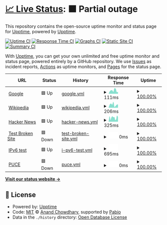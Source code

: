 # [📈 Live Status](https://demo.upptime.js.org): <!--live status--> **🟧 Partial outage**

This repository contains the open-source uptime monitor and status page for [Upptime](https://upptime.js.org), powered by [Upptime](https://github.com/upptime/upptime).

[![Uptime CI](https://github.com/fgmartinezt/repoUpptime/workflows/Uptime%20CI/badge.svg)](https://github.com/fgmartinezt/repoUpptime/actions?query=workflow%3A%22Uptime+CI%22)
[![Response Time CI](https://github.com/fgmartinezt/repoUpptime/workflows/Response%20Time%20CI/badge.svg)](https://github.com/fgmartinezt/repoUpptime/actions?query=workflow%3A%22Response+Time+CI%22)
[![Graphs CI](https://github.com/fgmartinezt/repoUpptime/workflows/Graphs%20CI/badge.svg)](https://github.com/fgmartinezt/repoUpptime/actions?query=workflow%3A%22Graphs+CI%22)
[![Static Site CI](https://github.com/fgmartinezt/repoUpptime/workflows/Static%20Site%20CI/badge.svg)](https://github.com/fgmartinezt/repoUpptime/actions?query=workflow%3A%22Static+Site+CI%22)
[![Summary CI](https://github.com/fgmartinezt/repoUpptime/workflows/Summary%20CI/badge.svg)](https://github.com/fgmartinezt/repoUpptime/actions?query=workflow%3A%22Summary+CI%22)

With [Upptime](https://upptime.js.org), you can get your own unlimited and free uptime monitor and status page, powered entirely by a GitHub repository. We use [Issues](https://github.com/upptime/upptime/issues) as incident reports, [Actions](https://github.com/fgmartinezt/repoUpptime/actions) as uptime monitors, and [Pages](https://demo.upptime.js.org) for the status page.

<!--start: status pages-->
<!-- This summary is generated by Upptime (https://github.com/upptime/upptime) -->
<!-- Do not edit this manually, your changes will be overwritten -->
<!-- prettier-ignore -->
| URL | Status | History | Response Time | Uptime |
| --- | ------ | ------- | ------------- | ------ |
| <img alt="" src="https://icons.duckduckgo.com/ip3/www.google.com.ico" height="13"> [Google](https://www.google.com) | 🟩 Up | [google.yml](https://github.com/Gabo19Mtz/repoUpptime/commits/HEAD/history/google.yml) | <details><summary><img alt="Response time graph" src="./graphs/google/response-time-week.png" height="20"> 111ms</summary><br><a href="https://fgmartinezt.github.io/repoUpptime/history/google"><img alt="Response time 111" src="https://img.shields.io/endpoint?url=https%3A%2F%2Fraw.githubusercontent.com%2FGabo19Mtz%2FrepoUpptime%2FHEAD%2Fapi%2Fgoogle%2Fresponse-time.json"></a><br><a href="https://fgmartinezt.github.io/repoUpptime/history/google"><img alt="24-hour response time 260" src="https://img.shields.io/endpoint?url=https%3A%2F%2Fraw.githubusercontent.com%2FGabo19Mtz%2FrepoUpptime%2FHEAD%2Fapi%2Fgoogle%2Fresponse-time-day.json"></a><br><a href="https://fgmartinezt.github.io/repoUpptime/history/google"><img alt="7-day response time 111" src="https://img.shields.io/endpoint?url=https%3A%2F%2Fraw.githubusercontent.com%2FGabo19Mtz%2FrepoUpptime%2FHEAD%2Fapi%2Fgoogle%2Fresponse-time-week.json"></a><br><a href="https://fgmartinezt.github.io/repoUpptime/history/google"><img alt="30-day response time 111" src="https://img.shields.io/endpoint?url=https%3A%2F%2Fraw.githubusercontent.com%2FGabo19Mtz%2FrepoUpptime%2FHEAD%2Fapi%2Fgoogle%2Fresponse-time-month.json"></a><br><a href="https://fgmartinezt.github.io/repoUpptime/history/google"><img alt="1-year response time 111" src="https://img.shields.io/endpoint?url=https%3A%2F%2Fraw.githubusercontent.com%2FGabo19Mtz%2FrepoUpptime%2FHEAD%2Fapi%2Fgoogle%2Fresponse-time-year.json"></a></details> | <details><summary><a href="https://fgmartinezt.github.io/repoUpptime/history/google">100.00%</a></summary><a href="https://fgmartinezt.github.io/repoUpptime/history/google"><img alt="All-time uptime 100.00%" src="https://img.shields.io/endpoint?url=https%3A%2F%2Fraw.githubusercontent.com%2FGabo19Mtz%2FrepoUpptime%2FHEAD%2Fapi%2Fgoogle%2Fuptime.json"></a><br><a href="https://fgmartinezt.github.io/repoUpptime/history/google"><img alt="24-hour uptime 100.00%" src="https://img.shields.io/endpoint?url=https%3A%2F%2Fraw.githubusercontent.com%2FGabo19Mtz%2FrepoUpptime%2FHEAD%2Fapi%2Fgoogle%2Fuptime-day.json"></a><br><a href="https://fgmartinezt.github.io/repoUpptime/history/google"><img alt="7-day uptime 100.00%" src="https://img.shields.io/endpoint?url=https%3A%2F%2Fraw.githubusercontent.com%2FGabo19Mtz%2FrepoUpptime%2FHEAD%2Fapi%2Fgoogle%2Fuptime-week.json"></a><br><a href="https://fgmartinezt.github.io/repoUpptime/history/google"><img alt="30-day uptime 100.00%" src="https://img.shields.io/endpoint?url=https%3A%2F%2Fraw.githubusercontent.com%2FGabo19Mtz%2FrepoUpptime%2FHEAD%2Fapi%2Fgoogle%2Fuptime-month.json"></a><br><a href="https://fgmartinezt.github.io/repoUpptime/history/google"><img alt="1-year uptime 100.00%" src="https://img.shields.io/endpoint?url=https%3A%2F%2Fraw.githubusercontent.com%2FGabo19Mtz%2FrepoUpptime%2FHEAD%2Fapi%2Fgoogle%2Fuptime-year.json"></a></details>
| <img alt="" src="https://icons.duckduckgo.com/ip3/en.wikipedia.org.ico" height="13"> [Wikipedia](https://en.wikipedia.org) | 🟩 Up | [wikipedia.yml](https://github.com/Gabo19Mtz/repoUpptime/commits/HEAD/history/wikipedia.yml) | <details><summary><img alt="Response time graph" src="./graphs/wikipedia/response-time-week.png" height="20"> 206ms</summary><br><a href="https://fgmartinezt.github.io/repoUpptime/history/wikipedia"><img alt="Response time 206" src="https://img.shields.io/endpoint?url=https%3A%2F%2Fraw.githubusercontent.com%2FGabo19Mtz%2FrepoUpptime%2FHEAD%2Fapi%2Fwikipedia%2Fresponse-time.json"></a><br><a href="https://fgmartinezt.github.io/repoUpptime/history/wikipedia"><img alt="24-hour response time 52" src="https://img.shields.io/endpoint?url=https%3A%2F%2Fraw.githubusercontent.com%2FGabo19Mtz%2FrepoUpptime%2FHEAD%2Fapi%2Fwikipedia%2Fresponse-time-day.json"></a><br><a href="https://fgmartinezt.github.io/repoUpptime/history/wikipedia"><img alt="7-day response time 206" src="https://img.shields.io/endpoint?url=https%3A%2F%2Fraw.githubusercontent.com%2FGabo19Mtz%2FrepoUpptime%2FHEAD%2Fapi%2Fwikipedia%2Fresponse-time-week.json"></a><br><a href="https://fgmartinezt.github.io/repoUpptime/history/wikipedia"><img alt="30-day response time 206" src="https://img.shields.io/endpoint?url=https%3A%2F%2Fraw.githubusercontent.com%2FGabo19Mtz%2FrepoUpptime%2FHEAD%2Fapi%2Fwikipedia%2Fresponse-time-month.json"></a><br><a href="https://fgmartinezt.github.io/repoUpptime/history/wikipedia"><img alt="1-year response time 206" src="https://img.shields.io/endpoint?url=https%3A%2F%2Fraw.githubusercontent.com%2FGabo19Mtz%2FrepoUpptime%2FHEAD%2Fapi%2Fwikipedia%2Fresponse-time-year.json"></a></details> | <details><summary><a href="https://fgmartinezt.github.io/repoUpptime/history/wikipedia">100.00%</a></summary><a href="https://fgmartinezt.github.io/repoUpptime/history/wikipedia"><img alt="All-time uptime 100.00%" src="https://img.shields.io/endpoint?url=https%3A%2F%2Fraw.githubusercontent.com%2FGabo19Mtz%2FrepoUpptime%2FHEAD%2Fapi%2Fwikipedia%2Fuptime.json"></a><br><a href="https://fgmartinezt.github.io/repoUpptime/history/wikipedia"><img alt="24-hour uptime 100.00%" src="https://img.shields.io/endpoint?url=https%3A%2F%2Fraw.githubusercontent.com%2FGabo19Mtz%2FrepoUpptime%2FHEAD%2Fapi%2Fwikipedia%2Fuptime-day.json"></a><br><a href="https://fgmartinezt.github.io/repoUpptime/history/wikipedia"><img alt="7-day uptime 100.00%" src="https://img.shields.io/endpoint?url=https%3A%2F%2Fraw.githubusercontent.com%2FGabo19Mtz%2FrepoUpptime%2FHEAD%2Fapi%2Fwikipedia%2Fuptime-week.json"></a><br><a href="https://fgmartinezt.github.io/repoUpptime/history/wikipedia"><img alt="30-day uptime 100.00%" src="https://img.shields.io/endpoint?url=https%3A%2F%2Fraw.githubusercontent.com%2FGabo19Mtz%2FrepoUpptime%2FHEAD%2Fapi%2Fwikipedia%2Fuptime-month.json"></a><br><a href="https://fgmartinezt.github.io/repoUpptime/history/wikipedia"><img alt="1-year uptime 100.00%" src="https://img.shields.io/endpoint?url=https%3A%2F%2Fraw.githubusercontent.com%2FGabo19Mtz%2FrepoUpptime%2FHEAD%2Fapi%2Fwikipedia%2Fuptime-year.json"></a></details>
| <img alt="" src="https://icons.duckduckgo.com/ip3/news.ycombinator.com.ico" height="13"> [Hacker News](https://news.ycombinator.com) | 🟩 Up | [hacker-news.yml](https://github.com/Gabo19Mtz/repoUpptime/commits/HEAD/history/hacker-news.yml) | <details><summary><img alt="Response time graph" src="./graphs/hacker-news/response-time-week.png" height="20"> 325ms</summary><br><a href="https://fgmartinezt.github.io/repoUpptime/history/hacker-news"><img alt="Response time 325" src="https://img.shields.io/endpoint?url=https%3A%2F%2Fraw.githubusercontent.com%2FGabo19Mtz%2FrepoUpptime%2FHEAD%2Fapi%2Fhacker-news%2Fresponse-time.json"></a><br><a href="https://fgmartinezt.github.io/repoUpptime/history/hacker-news"><img alt="24-hour response time 168" src="https://img.shields.io/endpoint?url=https%3A%2F%2Fraw.githubusercontent.com%2FGabo19Mtz%2FrepoUpptime%2FHEAD%2Fapi%2Fhacker-news%2Fresponse-time-day.json"></a><br><a href="https://fgmartinezt.github.io/repoUpptime/history/hacker-news"><img alt="7-day response time 325" src="https://img.shields.io/endpoint?url=https%3A%2F%2Fraw.githubusercontent.com%2FGabo19Mtz%2FrepoUpptime%2FHEAD%2Fapi%2Fhacker-news%2Fresponse-time-week.json"></a><br><a href="https://fgmartinezt.github.io/repoUpptime/history/hacker-news"><img alt="30-day response time 325" src="https://img.shields.io/endpoint?url=https%3A%2F%2Fraw.githubusercontent.com%2FGabo19Mtz%2FrepoUpptime%2FHEAD%2Fapi%2Fhacker-news%2Fresponse-time-month.json"></a><br><a href="https://fgmartinezt.github.io/repoUpptime/history/hacker-news"><img alt="1-year response time 325" src="https://img.shields.io/endpoint?url=https%3A%2F%2Fraw.githubusercontent.com%2FGabo19Mtz%2FrepoUpptime%2FHEAD%2Fapi%2Fhacker-news%2Fresponse-time-year.json"></a></details> | <details><summary><a href="https://fgmartinezt.github.io/repoUpptime/history/hacker-news">100.00%</a></summary><a href="https://fgmartinezt.github.io/repoUpptime/history/hacker-news"><img alt="All-time uptime 100.00%" src="https://img.shields.io/endpoint?url=https%3A%2F%2Fraw.githubusercontent.com%2FGabo19Mtz%2FrepoUpptime%2FHEAD%2Fapi%2Fhacker-news%2Fuptime.json"></a><br><a href="https://fgmartinezt.github.io/repoUpptime/history/hacker-news"><img alt="24-hour uptime 100.00%" src="https://img.shields.io/endpoint?url=https%3A%2F%2Fraw.githubusercontent.com%2FGabo19Mtz%2FrepoUpptime%2FHEAD%2Fapi%2Fhacker-news%2Fuptime-day.json"></a><br><a href="https://fgmartinezt.github.io/repoUpptime/history/hacker-news"><img alt="7-day uptime 100.00%" src="https://img.shields.io/endpoint?url=https%3A%2F%2Fraw.githubusercontent.com%2FGabo19Mtz%2FrepoUpptime%2FHEAD%2Fapi%2Fhacker-news%2Fuptime-week.json"></a><br><a href="https://fgmartinezt.github.io/repoUpptime/history/hacker-news"><img alt="30-day uptime 100.00%" src="https://img.shields.io/endpoint?url=https%3A%2F%2Fraw.githubusercontent.com%2FGabo19Mtz%2FrepoUpptime%2FHEAD%2Fapi%2Fhacker-news%2Fuptime-month.json"></a><br><a href="https://fgmartinezt.github.io/repoUpptime/history/hacker-news"><img alt="1-year uptime 100.00%" src="https://img.shields.io/endpoint?url=https%3A%2F%2Fraw.githubusercontent.com%2FGabo19Mtz%2FrepoUpptime%2FHEAD%2Fapi%2Fhacker-news%2Fuptime-year.json"></a></details>
| <img alt="" src="https://icons.duckduckgo.com/ip3/thissitedoesnotexist.koj.co.ico" height="13"> [Test Broken Site](https://thissitedoesnotexist.koj.co) | 🟥 Down | [test-broken-site.yml](https://github.com/Gabo19Mtz/repoUpptime/commits/HEAD/history/test-broken-site.yml) | <details><summary><img alt="Response time graph" src="./graphs/test-broken-site/response-time-week.png" height="20"> 0ms</summary><br><a href="https://fgmartinezt.github.io/repoUpptime/history/test-broken-site"><img alt="Response time 0" src="https://img.shields.io/endpoint?url=https%3A%2F%2Fraw.githubusercontent.com%2FGabo19Mtz%2FrepoUpptime%2FHEAD%2Fapi%2Ftest-broken-site%2Fresponse-time.json"></a><br><a href="https://fgmartinezt.github.io/repoUpptime/history/test-broken-site"><img alt="24-hour response time 0" src="https://img.shields.io/endpoint?url=https%3A%2F%2Fraw.githubusercontent.com%2FGabo19Mtz%2FrepoUpptime%2FHEAD%2Fapi%2Ftest-broken-site%2Fresponse-time-day.json"></a><br><a href="https://fgmartinezt.github.io/repoUpptime/history/test-broken-site"><img alt="7-day response time 0" src="https://img.shields.io/endpoint?url=https%3A%2F%2Fraw.githubusercontent.com%2FGabo19Mtz%2FrepoUpptime%2FHEAD%2Fapi%2Ftest-broken-site%2Fresponse-time-week.json"></a><br><a href="https://fgmartinezt.github.io/repoUpptime/history/test-broken-site"><img alt="30-day response time 0" src="https://img.shields.io/endpoint?url=https%3A%2F%2Fraw.githubusercontent.com%2FGabo19Mtz%2FrepoUpptime%2FHEAD%2Fapi%2Ftest-broken-site%2Fresponse-time-month.json"></a><br><a href="https://fgmartinezt.github.io/repoUpptime/history/test-broken-site"><img alt="1-year response time 0" src="https://img.shields.io/endpoint?url=https%3A%2F%2Fraw.githubusercontent.com%2FGabo19Mtz%2FrepoUpptime%2FHEAD%2Fapi%2Ftest-broken-site%2Fresponse-time-year.json"></a></details> | <details><summary><a href="https://fgmartinezt.github.io/repoUpptime/history/test-broken-site">100.00%</a></summary><a href="https://fgmartinezt.github.io/repoUpptime/history/test-broken-site"><img alt="All-time uptime 100.00%" src="https://img.shields.io/endpoint?url=https%3A%2F%2Fraw.githubusercontent.com%2FGabo19Mtz%2FrepoUpptime%2FHEAD%2Fapi%2Ftest-broken-site%2Fuptime.json"></a><br><a href="https://fgmartinezt.github.io/repoUpptime/history/test-broken-site"><img alt="24-hour uptime 100.00%" src="https://img.shields.io/endpoint?url=https%3A%2F%2Fraw.githubusercontent.com%2FGabo19Mtz%2FrepoUpptime%2FHEAD%2Fapi%2Ftest-broken-site%2Fuptime-day.json"></a><br><a href="https://fgmartinezt.github.io/repoUpptime/history/test-broken-site"><img alt="7-day uptime 100.00%" src="https://img.shields.io/endpoint?url=https%3A%2F%2Fraw.githubusercontent.com%2FGabo19Mtz%2FrepoUpptime%2FHEAD%2Fapi%2Ftest-broken-site%2Fuptime-week.json"></a><br><a href="https://fgmartinezt.github.io/repoUpptime/history/test-broken-site"><img alt="30-day uptime 100.00%" src="https://img.shields.io/endpoint?url=https%3A%2F%2Fraw.githubusercontent.com%2FGabo19Mtz%2FrepoUpptime%2FHEAD%2Fapi%2Ftest-broken-site%2Fuptime-month.json"></a><br><a href="https://fgmartinezt.github.io/repoUpptime/history/test-broken-site"><img alt="1-year uptime 100.00%" src="https://img.shields.io/endpoint?url=https%3A%2F%2Fraw.githubusercontent.com%2FGabo19Mtz%2FrepoUpptime%2FHEAD%2Fapi%2Ftest-broken-site%2Fuptime-year.json"></a></details>
| <img alt="" src="https://icons.duckduckgo.com/ip3/null.ico" height="13"> [IPv6 test](forwardemail.net) | 🟩 Up | [i-pv6-test.yml](https://github.com/Gabo19Mtz/repoUpptime/commits/HEAD/history/i-pv6-test.yml) | <details><summary><img alt="Response time graph" src="./graphs/i-pv6-test/response-time-week.png" height="20"> 695ms</summary><br><a href="https://fgmartinezt.github.io/repoUpptime/history/i-pv6-test"><img alt="Response time 695" src="https://img.shields.io/endpoint?url=https%3A%2F%2Fraw.githubusercontent.com%2FGabo19Mtz%2FrepoUpptime%2FHEAD%2Fapi%2Fi-pv6-test%2Fresponse-time.json"></a><br><a href="https://fgmartinezt.github.io/repoUpptime/history/i-pv6-test"><img alt="24-hour response time 187" src="https://img.shields.io/endpoint?url=https%3A%2F%2Fraw.githubusercontent.com%2FGabo19Mtz%2FrepoUpptime%2FHEAD%2Fapi%2Fi-pv6-test%2Fresponse-time-day.json"></a><br><a href="https://fgmartinezt.github.io/repoUpptime/history/i-pv6-test"><img alt="7-day response time 695" src="https://img.shields.io/endpoint?url=https%3A%2F%2Fraw.githubusercontent.com%2FGabo19Mtz%2FrepoUpptime%2FHEAD%2Fapi%2Fi-pv6-test%2Fresponse-time-week.json"></a><br><a href="https://fgmartinezt.github.io/repoUpptime/history/i-pv6-test"><img alt="30-day response time 695" src="https://img.shields.io/endpoint?url=https%3A%2F%2Fraw.githubusercontent.com%2FGabo19Mtz%2FrepoUpptime%2FHEAD%2Fapi%2Fi-pv6-test%2Fresponse-time-month.json"></a><br><a href="https://fgmartinezt.github.io/repoUpptime/history/i-pv6-test"><img alt="1-year response time 695" src="https://img.shields.io/endpoint?url=https%3A%2F%2Fraw.githubusercontent.com%2FGabo19Mtz%2FrepoUpptime%2FHEAD%2Fapi%2Fi-pv6-test%2Fresponse-time-year.json"></a></details> | <details><summary><a href="https://fgmartinezt.github.io/repoUpptime/history/i-pv6-test">100.00%</a></summary><a href="https://fgmartinezt.github.io/repoUpptime/history/i-pv6-test"><img alt="All-time uptime 100.00%" src="https://img.shields.io/endpoint?url=https%3A%2F%2Fraw.githubusercontent.com%2FGabo19Mtz%2FrepoUpptime%2FHEAD%2Fapi%2Fi-pv6-test%2Fuptime.json"></a><br><a href="https://fgmartinezt.github.io/repoUpptime/history/i-pv6-test"><img alt="24-hour uptime 100.00%" src="https://img.shields.io/endpoint?url=https%3A%2F%2Fraw.githubusercontent.com%2FGabo19Mtz%2FrepoUpptime%2FHEAD%2Fapi%2Fi-pv6-test%2Fuptime-day.json"></a><br><a href="https://fgmartinezt.github.io/repoUpptime/history/i-pv6-test"><img alt="7-day uptime 100.00%" src="https://img.shields.io/endpoint?url=https%3A%2F%2Fraw.githubusercontent.com%2FGabo19Mtz%2FrepoUpptime%2FHEAD%2Fapi%2Fi-pv6-test%2Fuptime-week.json"></a><br><a href="https://fgmartinezt.github.io/repoUpptime/history/i-pv6-test"><img alt="30-day uptime 100.00%" src="https://img.shields.io/endpoint?url=https%3A%2F%2Fraw.githubusercontent.com%2FGabo19Mtz%2FrepoUpptime%2FHEAD%2Fapi%2Fi-pv6-test%2Fuptime-month.json"></a><br><a href="https://fgmartinezt.github.io/repoUpptime/history/i-pv6-test"><img alt="1-year uptime 100.00%" src="https://img.shields.io/endpoint?url=https%3A%2F%2Fraw.githubusercontent.com%2FGabo19Mtz%2FrepoUpptime%2FHEAD%2Fapi%2Fi-pv6-test%2Fuptime-year.json"></a></details>
| <img alt="" src="https://icons.duckduckgo.com/ip3/www.puce.edu.ec.ico" height="13"> [PUCE](https://www.puce.edu.ec/) | 🟥 Down | [puce.yml](https://github.com/Gabo19Mtz/repoUpptime/commits/HEAD/history/puce.yml) | <details><summary><img alt="Response time graph" src="./graphs/puce/response-time-week.png" height="20"> 0ms</summary><br><a href="https://fgmartinezt.github.io/repoUpptime/history/puce"><img alt="Response time 0" src="https://img.shields.io/endpoint?url=https%3A%2F%2Fraw.githubusercontent.com%2FGabo19Mtz%2FrepoUpptime%2FHEAD%2Fapi%2Fpuce%2Fresponse-time.json"></a><br><a href="https://fgmartinezt.github.io/repoUpptime/history/puce"><img alt="24-hour response time 0" src="https://img.shields.io/endpoint?url=https%3A%2F%2Fraw.githubusercontent.com%2FGabo19Mtz%2FrepoUpptime%2FHEAD%2Fapi%2Fpuce%2Fresponse-time-day.json"></a><br><a href="https://fgmartinezt.github.io/repoUpptime/history/puce"><img alt="7-day response time 0" src="https://img.shields.io/endpoint?url=https%3A%2F%2Fraw.githubusercontent.com%2FGabo19Mtz%2FrepoUpptime%2FHEAD%2Fapi%2Fpuce%2Fresponse-time-week.json"></a><br><a href="https://fgmartinezt.github.io/repoUpptime/history/puce"><img alt="30-day response time 0" src="https://img.shields.io/endpoint?url=https%3A%2F%2Fraw.githubusercontent.com%2FGabo19Mtz%2FrepoUpptime%2FHEAD%2Fapi%2Fpuce%2Fresponse-time-month.json"></a><br><a href="https://fgmartinezt.github.io/repoUpptime/history/puce"><img alt="1-year response time 0" src="https://img.shields.io/endpoint?url=https%3A%2F%2Fraw.githubusercontent.com%2FGabo19Mtz%2FrepoUpptime%2FHEAD%2Fapi%2Fpuce%2Fresponse-time-year.json"></a></details> | <details><summary><a href="https://fgmartinezt.github.io/repoUpptime/history/puce">100.00%</a></summary><a href="https://fgmartinezt.github.io/repoUpptime/history/puce"><img alt="All-time uptime 100.00%" src="https://img.shields.io/endpoint?url=https%3A%2F%2Fraw.githubusercontent.com%2FGabo19Mtz%2FrepoUpptime%2FHEAD%2Fapi%2Fpuce%2Fuptime.json"></a><br><a href="https://fgmartinezt.github.io/repoUpptime/history/puce"><img alt="24-hour uptime 100.00%" src="https://img.shields.io/endpoint?url=https%3A%2F%2Fraw.githubusercontent.com%2FGabo19Mtz%2FrepoUpptime%2FHEAD%2Fapi%2Fpuce%2Fuptime-day.json"></a><br><a href="https://fgmartinezt.github.io/repoUpptime/history/puce"><img alt="7-day uptime 100.00%" src="https://img.shields.io/endpoint?url=https%3A%2F%2Fraw.githubusercontent.com%2FGabo19Mtz%2FrepoUpptime%2FHEAD%2Fapi%2Fpuce%2Fuptime-week.json"></a><br><a href="https://fgmartinezt.github.io/repoUpptime/history/puce"><img alt="30-day uptime 100.00%" src="https://img.shields.io/endpoint?url=https%3A%2F%2Fraw.githubusercontent.com%2FGabo19Mtz%2FrepoUpptime%2FHEAD%2Fapi%2Fpuce%2Fuptime-month.json"></a><br><a href="https://fgmartinezt.github.io/repoUpptime/history/puce"><img alt="1-year uptime 100.00%" src="https://img.shields.io/endpoint?url=https%3A%2F%2Fraw.githubusercontent.com%2FGabo19Mtz%2FrepoUpptime%2FHEAD%2Fapi%2Fpuce%2Fuptime-year.json"></a></details>

<!--end: status pages-->

[**Visit our status website →**](https://demo.upptime.js.org)

## 📄 License

- Powered by: [Upptime](https://github.com/upptime/upptime)
- Code: [MIT](./LICENSE) © [Anand Chowdhary](https://anandchowdhary.com), supported by [Pabio](https://pabio.com)
- Data in the `./history` directory: [Open Database License](https://opendatacommons.org/licenses/odbl/1-0/)
